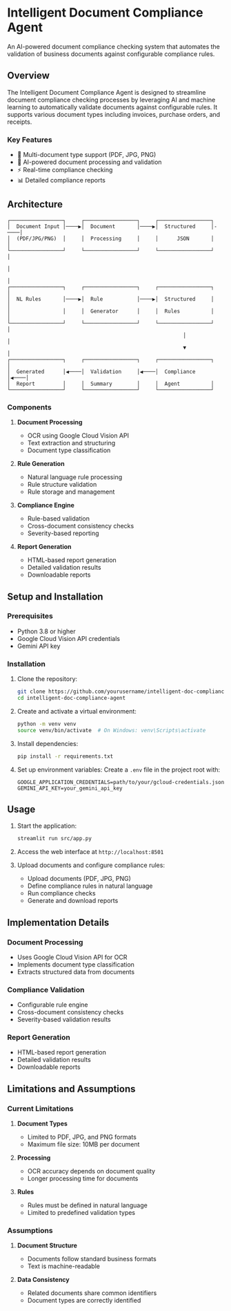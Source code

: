 # Intelligent Document Compliance Agent

An AI-powered document compliance checking system that automates the validation of business documents against configurable compliance rules.

## Overview

The Intelligent Document Compliance Agent is designed to streamline document compliance checking processes by leveraging AI and machine learning to automatically validate documents against configurable rules. It supports various document types including invoices, purchase orders, and receipts.

### Key Features

- 📄 Multi-document type support (PDF, JPG, PNG)
- 🤖 AI-powered document processing and validation
- ⚡ Real-time compliance checking
- 📊 Detailed compliance reports

## Architecture

```
┌─────────────────┐     ┌─────────────────┐     ┌─────────────────┐
│  Document Input │────▶│  Document       │────▶│  Structured     │-────│
│  (PDF/JPG/PNG)  │     │  Processing     │     │      JSON       │     │
└─────────────────┘     └─────────────────┘     └─────────────────┘     │     
                                                                        │
                                                                        │
┌─────────────────┐     ┌─────────────────┐     ┌─────────────────┐     │
│  NL Rules       │────▶│  Rule           │────▶│  Structured     │     │
│                 │     │  Generator      │     │  Rules          │     │
└─────────────────┘     └─────────────────┘     └─────────────────┘     │
                                                         │              │
                                                         ▼              │
┌─────────────────┐     ┌─────────────────┐     ┌─────────────────┐     │
│  Generated      │◀────│  Validation     │◀────│  Compliance     │◀────│
│  Report         │     │  Summary        │     │  Agent          │
└─────────────────┘     └─────────────────┘     └─────────────────┘
```

### Components

1. **Document Processing**
   - OCR using Google Cloud Vision API
   - Text extraction and structuring
   - Document type classification

2. **Rule Generation**
   - Natural language rule processing
   - Rule structure validation
   - Rule storage and management

3. **Compliance Engine**
   - Rule-based validation
   - Cross-document consistency checks
   - Severity-based reporting

4. **Report Generation**
   - HTML-based report generation
   - Detailed validation results
   - Downloadable reports

## Setup and Installation

### Prerequisites

- Python 3.8 or higher
- Google Cloud Vision API credentials
- Gemini API key

### Installation

1. Clone the repository:
   ```bash
   git clone https://github.com/yourusername/intelligent-doc-compliance-agent.git
   cd intelligent-doc-compliance-agent
   ```

2. Create and activate a virtual environment:
   ```bash
   python -m venv venv
   source venv/bin/activate  # On Windows: venv\Scripts\activate
   ```

3. Install dependencies:
   ```bash
   pip install -r requirements.txt
   ```

4. Set up environment variables:
   Create a `.env` file in the project root with:
   ```
   GOOGLE_APPLICATION_CREDENTIALS=path/to/your/gcloud-credentials.json
   GEMINI_API_KEY=your_gemini_api_key
   ```

## Usage

1. Start the application:
   ```bash
   streamlit run src/app.py
   ```

2. Access the web interface at `http://localhost:8501`

3. Upload documents and configure compliance rules:
   - Upload documents (PDF, JPG, PNG)
   - Define compliance rules in natural language
   - Run compliance checks
   - Generate and download reports

## Implementation Details

### Document Processing

- Uses Google Cloud Vision API for OCR
- Implements document type classification
- Extracts structured data from documents

### Compliance Validation

- Configurable rule engine
- Cross-document consistency checks
- Severity-based validation results

### Report Generation

- HTML-based report generation
- Detailed validation results
- Downloadable reports

## Limitations and Assumptions

### Current Limitations

1. **Document Types**
   - Limited to PDF, JPG, and PNG formats
   - Maximum file size: 10MB per document

2. **Processing**
   - OCR accuracy depends on document quality
   - Longer processing time for documents

3. **Rules**
   - Rules must be defined in natural language
   - Limited to predefined validation types

### Assumptions

1. **Document Structure**
   - Documents follow standard business formats
   - Text is machine-readable

2. **Data Consistency**
   - Related documents share common identifiers
   - Document types are correctly identified

